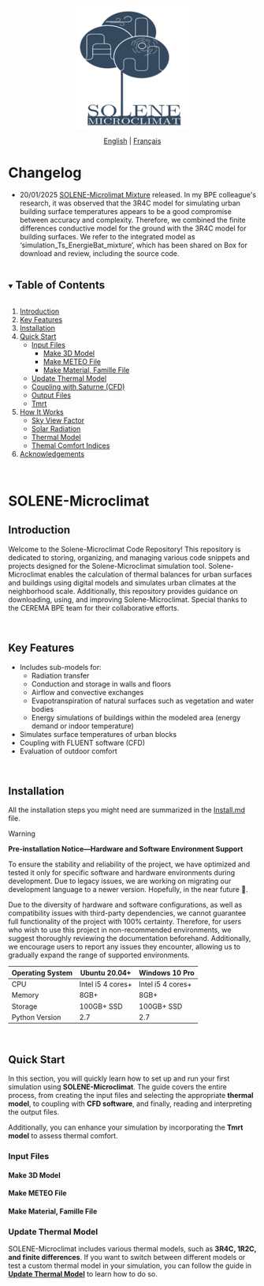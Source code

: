<div align="center">

<!-- logo -->
<p align="center">
  <img src="/fig/logo.png" width="250px" style="vertical-align:middle;">
</p>

<!-- language -->

[English](README.md) | [Français](README_fr-FR.md)

</div>

# Changelog

- 20/01/2025 [SOLENE-Microlimat Mixture](https://cerema.app.box.com/folder/303647315869) released. In my BPE colleague's research, it was observed that the
  3R4C model for simulating urban building surface temperatures appears to be a good compromise between
  accuracy and complexity. Therefore, we combined the finite differences conductive model for the ground
  with the 3R4C model for building surfaces. We refer to the integrated model as ‘simulation_Ts_EnergieBat_mixture’,
  which has been shared on Box for download and review, including the source code.
  
<!-- Table of content -->

<details open="open">
  <summary><h2 style="display: inline-block">Table of Contents</h2></summary>
  <ol>
    <li><a href="#Introduction">Introduction</a></li>
    <li><a href="#Key-Features">Key Features</a></li>
    <li><a href="#Installation">Installation</a></li>
    <li>
      <a href="#Quick-Start">Quick Start</a>
      <ul>
        <li>
          <a href="#input-files">Input Files</a>
          <ul>
            <li><a href="#Make-3D-Model">Make 3D Model</a></li>
            <li><a href="#Make-METEO-File">Make METEO File</a></li>
            <li><a href="#Make-Material-Famille-File">Make Material, Famille File</a></li>
          </ul>
        </li>
        <li><a href="#update-thermal-model">Update Thermal Model</a></li>
        <li><a href="#couplage">Coupling with Saturne (CFD)</a></li>
        <li><a href="#output files">Output Files</a></li>
        <li><a href="#Tmrt">Tmrt</a></li>
      </ul>
    </li>
    <li>
      <a href="#How It Works">How It Works</a>
      <ul>
        <li><a href="#SVF">Sky View Factor</a></li>
        <li><a href="#solar radiation">Solar Radiation</a></li>
        <li><a href="#thermal model">Thermal Model</a></li>
        <li><a href="#Tmrt theory">Themal Comfort Indices</a></li>
      </ul>
    </li>
    <li><a href="#acknowledgments">Acknowledgements</a></li>
  </ol>
</details>

&nbsp;

# SOLENE-Microclimat

## Introduction

Welcome to the Solene-Microclimat Code Repository! This repository is dedicated to storing, organizing, 
and managing various code snippets and projects designed for the Solene-Microclimat simulation tool. 
Solene-Microclimat enables the calculation of thermal balances for urban surfaces and buildings using 
digital models and simulates urban climates at the neighborhood scale. Additionally, this repository 
provides guidance on downloading, using, and improving Solene-Microclimat. Special thanks to the CEREMA BPE 
team for their collaborative efforts.

&nbsp;

## Key Features

- Includes sub-models for:  
  - Radiation transfer  
  - Conduction and storage in walls and floors  
  - Airflow and convective exchanges  
  - Evapotranspiration of natural surfaces such as vegetation and water bodies  
  - Energy simulations of buildings within the modeled area (energy demand or indoor temperature)  
- Simulates surface temperatures of urban blocks  
- Coupling with FLUENT software (CFD)  
- Evaluation of outdoor comfort  

&nbsp;

## Installation

All the installation steps you might need are summarized in the [Install.md](Install.md) file.

> [!WARNING]
> **Pre-installation Notice—Hardware and Software Environment Support**
> 
> To ensure the stability and reliability of the project, we have optimized and tested it only for specific software and hardware environments during development. Due to legacy issues, we are working on migrating our development language to a newer version. Hopefully, in the near future 🤞.
> 
> Due to the diversity of hardware and software configurations, as well as compatibility issues with third-party dependencies, we cannot guarantee full functionality of the project with 100% certainty. Therefore, for users who wish to use this project in non-recommended environments, we suggest thoroughly reviewing the documentation beforehand. Additionally, we encourage users to report any issues they encounter, allowing us to gradually expand the range of supported environments.

<div align="center">
  
| Operating System | Ubuntu 20.04+   | Windows 10 Pro   |
|----------------|-----------------|------------------|
| CPU            | Intel i5 4 cores+ | Intel i5 4 cores+ |
| Memory         | 8GB+            | 8GB+            |
| Storage        | 100GB+ SSD       | 100GB+ SSD       |
| Python Version | 2.7      | 2.7       |

</div>

&nbsp;

## Quick Start

In this section, you will quickly learn how to set up and run your first simulation using **SOLENE-Microclimat**. The guide covers the entire process, from creating the input files and selecting the appropriate **thermal model**, to coupling with **CFD software**, and finally, reading and interpreting the output files.  

Additionally, you can enhance your simulation by incorporating the **Tmrt model** to assess thermal comfort.  

### Input Files

#### Make 3D Model

#### Make METEO File

#### Make Material, Famille File

### Update Thermal Model

SOLENE-Microclimat includes various thermal models, such as **3R4C, 1R2C, and finite differences**. If you want to switch between different models or test a custom thermal model in your simulation, you can follow the guide in **[Update Thermal Model](simulation_model/Update%20Thermal%20Model.md)** to learn how to do so.  
